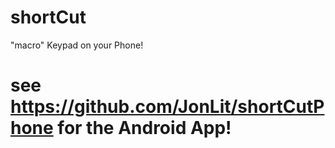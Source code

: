 # shortCut
"macro" Keypad on your Phone!

# see https://github.com/JonLit/shortCutPhone for the Android App!
